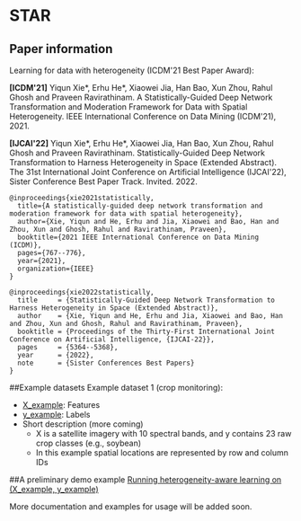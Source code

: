 # STAR

## Paper information
Learning for data with heterogeneity (ICDM'21 Best Paper Award):

**[ICDM'21]** Yiqun Xie*, Erhu He*, Xiaowei Jia, Han Bao, Xun Zhou, Rahul Ghosh and Praveen Ravirathinam. A Statistically-Guided Deep Network Transformation and Moderation Framework for Data with Spatial Heterogeneity. IEEE International Conference on Data Mining (ICDM'21), 2021.

**[IJCAI'22]** Yiqun Xie*, Erhu He*, Xiaowei Jia, Han Bao, Xun Zhou, Rahul Ghosh and Praveen Ravirathinam. Statistically-Guided Deep Network Transformation to Harness Heterogeneity in Space (Extended Abstract). The 31st International Joint Conference on Artificial Intelligence (IJCAI'22), Sister Conference Best Paper Track. Invited. 2022.

```
@inproceedings{xie2021statistically,
  title={A statistically-guided deep network transformation and moderation framework for data with spatial heterogeneity},
  author={Xie, Yiqun and He, Erhu and Jia, Xiaowei and Bao, Han and Zhou, Xun and Ghosh, Rahul and Ravirathinam, Praveen},
  booktitle={2021 IEEE International Conference on Data Mining (ICDM)},
  pages={767--776},
  year={2021},
  organization={IEEE}
}

@inproceedings{xie2022statistically,
  title     = {Statistically-Guided Deep Network Transformation to Harness Heterogeneity in Space (Extended Abstract)},
  author    = {Xie, Yiqun and He, Erhu and Jia, Xiaowei and Bao, Han and Zhou, Xun and Ghosh, Rahul and Ravirathinam, Praveen},
  booktitle = {Proceedings of the Thirty-First International Joint Conference on Artificial Intelligence, {IJCAI-22}},
  pages     = {5364--5368},
  year      = {2022},
  note      = {Sister Conferences Best Papers}
}
```

##Example datasets
Example dataset 1 (crop monitoring):
* [X_example](https://drive.google.com/file/d/1-DbkQusMbpcS72NYuKe3kWN_tPNonQD3/view?usp=sharing): Features
* [y_example](https://drive.google.com/file/d/1-H7ZE8OoqJfhXSCCccFtpZp7vSZXypLC/view?usp=share_link): Labels
* Short description (more coming)
    * X is a satellite imagery with 10 spectral bands, and y contains 23 raw crop classes (e.g., soybean)
    * In this example spatial locations are represented by row and column IDs

##A preliminary demo example
[Running heterogeneity-aware learning on (X_example, y_example)](https://github.com/ai-spatial/STAR/blob/main/STAR_example.ipynb)

More documentation and examples for usage will be added soon.
